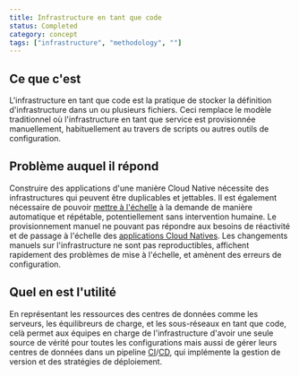 ```yaml
---
title: Infrastructure en tant que code
status: Completed
category: concept
tags: ["infrastructure", "methodology", ""]
---
```


## Ce que c'est

L'infrastructure en tant que code est la pratique de stocker la définition d'infrastructure dans un ou plusieurs fichiers.
Ceci remplace le modèle traditionnel où l'infrastructure en tant que service est provisionnée manuellement,
habituellement au travers de scripts ou autres outils de configuration.

## Problème auquel il répond

Construire des applications d'une manière Cloud Native nécessite des infrastructures qui peuvent être duplicables et jettables.
Il est également nécessaire de pouvoir [mettre à l'échelle](/fr/scalability/) à la demande de manière automatique et répétable, potentiellement sans intervention humaine.
Le provisionnement manuel ne pouvant pas répondre aux besoins de réactivité et de passage à l'échelle des [applications Cloud Natives](/fr/cloud-native-apps/).
Les changements manuels sur l'infrastructure ne sont pas reproductibles, affichent rapidement des problèmes de mise à l'échelle, et amènent des erreurs de configuration.

## Quel en est l'utilité

En représentant les ressources des centres de données comme les serveurs, les équilibreurs de charge, et les sous-réseaux en tant que code, celà permet aux équipes en charge de l'infrastructure d'avoir une seule source de vérité pour toutes les configurations mais aussi de gérer leurs centres de données dans un pipeline [CI](/fr/continuous-integration/)/[CD](/fr/continuous-delivery/), qui implémente la gestion de version et des stratégies de déploiement.
